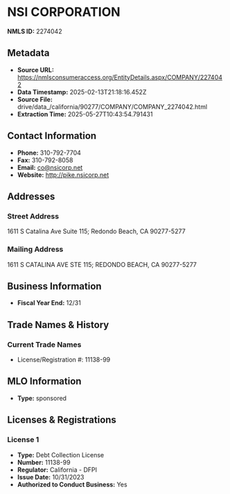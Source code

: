 # NSI CORPORATION

**NMLS ID:** 2274042

## Metadata
- **Source URL:** https://nmlsconsumeraccess.org/EntityDetails.aspx/COMPANY/2274042
- **Data Timestamp:** 2025-02-13T21:18:16.452Z
- **Source File:** drive/data_/california/90277/COMPANY/COMPANY_2274042.html
- **Extraction Time:** 2025-05-27T10:43:54.791431

## Contact Information
- **Phone:** 310-792-7704
- **Fax:** 310-792-8058
- **Email:** co@nsicorp.net
- **Website:** http://pike.nsicorp.net

## Addresses
### Street Address
1611 S Catalina Ave Suite 115; Redondo Beach, CA 90277-5277

### Mailing Address
1611 S CATALINA AVE STE 115; REDONDO BEACH, CA 90277-5277

## Business Information
- **Fiscal Year End:** 12/31

## Trade Names & History
### Current Trade Names
- License/Registration #: 11138-99

## MLO Information
- **Type:** sponsored

## Licenses & Registrations

### License 1
- **Type:** Debt Collection License
- **Number:** 11138-99
- **Regulator:** California - DFPI
- **Issue Date:** 10/31/2023
- **Authorized to Conduct Business:** Yes
